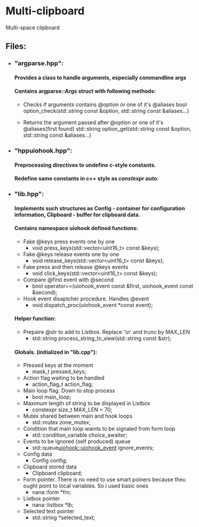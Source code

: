# Multi-clipboard
Multi-space clipboard

## Files:
- ### "argparse.hpp":
  #### Provides a class to handle arguments, especially commandline args
  #### Contains argparse::Args struct with following methods:
  - Checks if arguments contains @option or one of it's @aliases
  bool option_check(std::string const &option, std::string const &aliases...)

  - Returns the argument passed after @option or one of it's @aliases(first found)
  std::string option_get(std::string const &option, std::string const &aliases...) 
      
- ### "hppuiohook.hpp":
  #### Preprocessing directives to undefine c-style constants.
  #### Redefine same constants in c++ style as *constexpr auto*.
  
- ### "lib.hpp":
  #### Implements such structures as Config - container for configuration information, Clipboard - buffer for clipboard data.
  #### Contains namespace uiohook defined functions:
  - Fake @keys press events one by one
    * void press_keys(std::vector<uint16_t> const &keys);
  - Fake @keys release events one by one
    * void release_keys(std::vector<uint16_t> const &keys);
  - Fake press and then release @keys events
    * void click_keys(std::vector<uint16_t> const &keys);
  - Compare @first event with @second
    * bool operator==(uiohook_event const &first, uiohook_event const &second);
  - Hook event disaptcher procedure. Handles @event
    * void dispatch_proc(uiohook_event *const event);
    
  #### Helper function:
  - Prepaire @str to add to Listbox. Replace '\n' and trunc by MAX_LEN
    - std::string process_string_to_view(std::string const &str);
      
  #### Globals. (initialized in "lib.cpp"):
  - Pressed keys at the moment
    - mask_t pressed_keys;
  - Action flag waiting to be handled
    - action_flag_t action_flag;
  - Main loop flag. Down to stop process
    - bool main_loop;
  - Maximum length of string to be displayed in Listbox
    - constexpr size_t MAX_LEN = 70;
  - Mutex shared between main and hook loops
    - std::mutex zone_mutex;
  - Condition that main loop waints to be signaled from form loop
    - std::condition_variable choice_awaiter;
  - Events to be ignored (self produced) queue
    - std::queue<uiohook::uiohook_event> ignore_events;
  - Config data
    - Config config;
  - Clipboard stored data
    - Clipboard clipboard;
  - Form pointer. There is no need to use smart poiners because theu ought point to local variables. So i used basic ones
    - nana::form *fm;
  - Listbox pointer
    - nana::listbox *lb;
  - Selected text pointer
    - std::string *selected_text;
  
  
